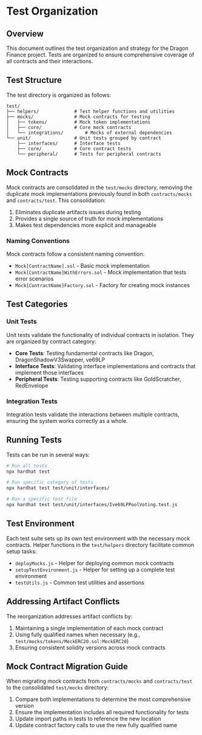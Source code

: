 # Test Organization

## Overview

This document outlines the test organization and strategy for the Dragon Finance project. Tests are organized to ensure comprehensive coverage of all contracts and their interactions.

## Test Structure

The test directory is organized as follows:

```
test/
├── helpers/             # Test helper functions and utilities
├── mocks/               # Mock contracts for testing
│   ├── tokens/          # Mock token implementations
│   ├── core/            # Core mock contracts
│   └── integrations/        # Mocks of external dependencies
└── unit/                # Unit tests grouped by contract
    ├── interfaces/      # Interface tests
    ├── core/            # Core contract tests
    └── peripheral/      # Tests for peripheral contracts
```

## Mock Contracts

Mock contracts are consolidated in the `test/mocks` directory, removing the duplicate mock implementations previously found in both `contracts/mocks` and `contracts/test`. This consolidation:

1. Eliminates duplicate artifacts issues during testing
2. Provides a single source of truth for mock implementations
3. Makes test dependencies more explicit and manageable

### Naming Conventions

Mock contracts follow a consistent naming convention:

- `Mock[ContractName].sol` - Basic mock implementation
- `Mock[ContractName]WithErrors.sol` - Mock implementation that tests error scenarios
- `Mock[ContractName]Factory.sol` - Factory for creating mock instances

## Test Categories

### Unit Tests

Unit tests validate the functionality of individual contracts in isolation. They are organized by contract category:

- **Core Tests**: Testing fundamental contracts like Dragon, DragonShadowV3Swapper, ve69LP
- **Interface Tests**: Validating interface implementations and contracts that implement those interfaces
- **Peripheral Tests**: Testing supporting contracts like GoldScratcher, RedEnvelope

### Integration Tests

Integration tests validate the interactions between multiple contracts, ensuring the system works correctly as a whole.

## Running Tests

Tests can be run in several ways:

```bash
# Run all tests
npx hardhat test

# Run specific category of tests
npx hardhat test test/unit/interfaces/

# Run a specific test file
npx hardhat test test/unit/interfaces/Ive69LPPoolVoting.test.js
```

## Test Environment

Each test suite sets up its own test environment with the necessary mock contracts. Helper functions in the `test/helpers` directory facilitate common setup tasks:

- `deployMocks.js` - Helper for deploying common mock contracts
- `setupTestEnvironment.js` - Helper for setting up a complete test environment
- `testUtils.js` - Common test utilities and assertions

## Addressing Artifact Conflicts

The reorganization addresses artifact conflicts by:

1. Maintaining a single implementation of each mock contract
2. Using fully qualified names when necessary (e.g., `test/mocks/tokens/MockERC20.sol:MockERC20`)
3. Ensuring consistent solidity versions across mock contracts

## Mock Contract Migration Guide

When migrating mock contracts from `contracts/mocks` and `contracts/test` to the consolidated `test/mocks` directory:

1. Compare both implementations to determine the most comprehensive version
2. Ensure the implementation includes all required functionality for tests
3. Update import paths in tests to reference the new location
4. Update contract factory calls to use the new fully qualified name 